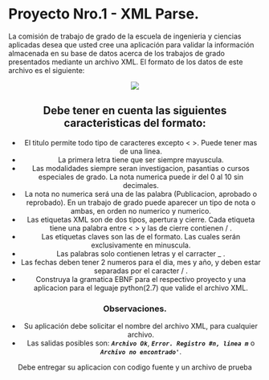 # Proyecto Nro.1 - XML Parse.
La comisión de trabajo de grado de la escuela de ingenieria y ciencias aplicadas desea que usted cree una aplicación para validar la información almacenada en su base de datos acerca de los trabajos de grado presentados mediante un archivo XML. El formato de los datos de este archivo es el siguiente:

<div align="center">
    <img src="https://imgur.com/I1ToNri">
<div>

## Debe tener en cuenta las siguientes caracteristicas del formato:
- El titulo permite todo tipo de caracteres excepto < >. Puede tener mas de una linea.
- La primera letra tiene que ser siempre mayuscula.
- Las modalidades siempre seran investigacion, pasantias o cursos especiales de grado.
La nota numerica puede ir del 0 al 10 sin decimales.
- La nota no numerica será una de las palabra (Publicacion, aprobado o reprobado). En un trabajo de grado puede aparecer un tipo de nota o ambas, en orden no numerico y numerico.
- Las etiquetas XML son de dos tipos, apertura y cierre. Cada etiqueta tiene una palabra entre < > y las de cierre contienen / .
- Las etiquetas claves son las de el formato. Las cuales serán exclusivamente en minuscula.
- Las palabras solo contienen letras y el carracter _ .
- Las fechas deben tener 2 numeros para el dia, mes y año, y deben estar separadas por el caracter / .
- Construya la gramatica EBNF para el respectivo proyecto y una aplicacion para el leguaje python(2.7) que valide el archivo XML.

### Observaciones.  
- Su aplicación debe solicitar el nombre del archivo XML, para cualquier archivo.
- Las salidas posibles son: ***`Archivo Ok`***, ***`Error. Registro #n, linea m`*** o ***`Archivo no encontrado'`***.

Debe entregar su aplicacion con codigo fuente y un archivo de prueba
